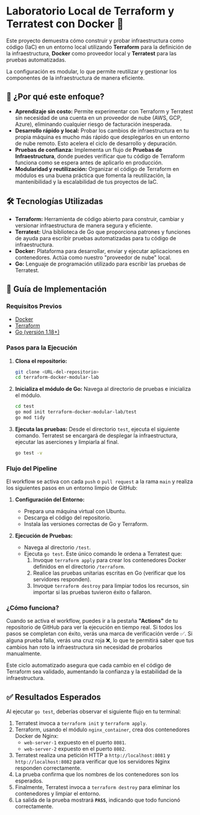 # Laboratorio Local de Terraform y Terratest con Docker 🐳

Este proyecto demuestra cómo construir y probar infraestructura como código (IaC) en un entorno local utilizando **Terraform** para la definición de la infraestructura, **Docker** como proveedor local y **Terratest** para las pruebas automatizadas.

La configuración es modular, lo que permite reutilizar y gestionar los componentes de la infraestructura de manera eficiente.

## 🤔 ¿Por qué este enfoque?

* **Aprendizaje sin costo:** Permite experimentar con Terraform y Terratest sin necesidad de una cuenta en un proveedor de nube (AWS, GCP, Azure), eliminando cualquier riesgo de facturación inesperada.
* **Desarrollo rápido y local:** Probar los cambios de infraestructura en tu propia máquina es mucho más rápido que desplegarlos en un entorno de nube remoto. Esto acelera el ciclo de desarrollo y depuración.
* **Pruebas de confianza:** Implementa un flujo de **Pruebas de Infraestructura**, donde puedes verificar que tu código de Terraform funciona como se espera antes de aplicarlo en producción.
* **Modularidad y reutilización:** Organizar el código de Terraform en módulos es una buena práctica que fomenta la reutilización, la mantenibilidad y la escalabilidad de tus proyectos de IaC.

## 🛠️ Tecnologías Utilizadas

* **Terraform:** Herramienta de código abierto para construir, cambiar y versionar infraestructura de manera segura y eficiente.
* **Terratest:** Una biblioteca de Go que proporciona patrones y funciones de ayuda para escribir pruebas automatizadas para tu código de infraestructura.
* **Docker:** Plataforma para desarrollar, enviar y ejecutar aplicaciones en contenedores. Actúa como nuestro "proveedor de nube" local.
* **Go:** Lenguaje de programación utilizado para escribir las pruebas de Terratest.

## 🚀 Guía de Implementación

### Requisitos Previos

* [Docker](https://www.docker.com/products/docker-desktop)
* [Terraform](https://learn.hashicorp.com/tutorials/terraform/install-cli)
* [Go (versión 1.18+)]("https://golang.org/doc/install")

### Pasos para la Ejecución

1.  **Clona el repositorio:**
    ```bash
    git clone <URL-del-repositorio>
    cd terraform-docker-modular-lab
    ```

2.  **Inicializa el módulo de Go:**
    Navega al directorio de pruebas e inicializa el módulo.
    ```bash
    cd test
    go mod init terraform-docker-modular-lab/test
    go mod tidy
    ```

3.  **Ejecuta las pruebas:**
    Desde el directorio `test`, ejecuta el siguiente comando. Terratest se encargará de desplegar la infraestructura, ejecutar las aserciones y limpiarla al final.
    ```bash
    go test -v
    ```
### Flujo del Pipeline

El workflow se activa con cada `push` o `pull request` a la rama `main` y realiza los siguientes pasos en un entorno limpio de GitHub:

1.  **Configuración del Entorno:**
    * Prepara una máquina virtual con Ubuntu.
    * Descarga el código del repositorio.
    * Instala las versiones correctas de Go y Terraform.

2.  **Ejecución de Pruebas:**
    * Navega al directorio `/test`.
    * Ejecuta `go test`. Este único comando le ordena a Terratest que:
        1.  Invoque `terraform apply` para crear los contenedores Docker definidos en el directorio `/terraform`.
        2.  Realice las pruebas unitarias escritas en Go (verificar que los servidores responden).
        3.  Invoque `terraform destroy` para limpiar todos los recursos, sin importar si las pruebas tuvieron éxito o fallaron.

### ¿Cómo funciona?

Cuando se activa el workflow, puedes ir a la pestaña **"Actions"** de tu repositorio de GitHub para ver la ejecución en tiempo real. Si todos los pasos se completan con éxito, verás una marca de verificación verde ✅. Si alguna prueba falla, verás una cruz roja ❌, lo que te permitirá saber que tus cambios han roto la infraestructura sin necesidad de probarlos manualmente.

Este ciclo automatizado asegura que cada cambio en el código de Terraform sea validado, aumentando la confianza y la estabilidad de la infraestructura.


## ✅ Resultados Esperados

Al ejecutar `go test`, deberías observar el siguiente flujo en tu terminal:

1.  Terratest invoca a `terraform init` y `terraform apply`.
2.  Terraform, usando el módulo `nginx_container`, crea dos contenedores Docker de Nginx:
    * `web-server-1` expuesto en el puerto `8081`.
    * `web-server-2` expuesto en el puerto `8082`.
3.  Terratest realiza una petición HTTP a `http://localhost:8081` y `http://localhost:8082` para verificar que los servidores Nginx responden correctamente.
4.  La prueba confirma que los nombres de los contenedores son los esperados.
5.  Finalmente, Terratest invoca a `terraform destroy` para eliminar los contenedores y limpiar el entorno.
6.  La salida de la prueba mostrará **`PASS`**, indicando que todo funcionó correctamente.